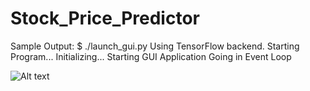 # Stock_Price_Predictor

Sample Output:
$ ./launch_gui.py 
Using TensorFlow backend.
Starting Program...
Initializing...
Starting GUI Application
Going in Event Loop

![Alt text](../screen/first.jpg?raw=true "Window Opens")
